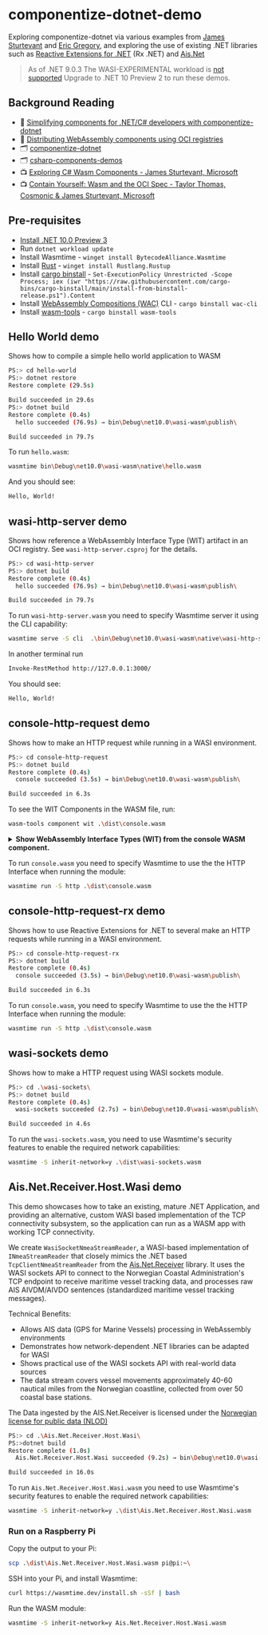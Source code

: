 # componentize-dotnet-demo

Exploring componentize-dotnet via various examples from [James Sturtevant](https://github.com/jsturtevant) and [Eric Gregory](https://github.com/ericgregory), and exploring the use of existing .NET libraries such as [Reactive Extensions for .NET](https://github.com/dotnet/reactive) (Rx .NET) and [Ais.Net](https://github.com/ais-dotnet)

> As of .NET 9.0.3 The WASI-EXPERIMENTAL workload is [not supported](https://github.com/dotnet/runtime/pull/108877)
> Upgrade to .NET 10 Preview 2 to run these demos.

## Background Reading

- 📄 [Simplifying components for .NET/C# developers with componentize-dotnet](https://bytecodealliance.org/articles/simplifying-components-for-dotnet-developers-with-componentize-dotnet)
- 📄 [Distributing WebAssembly components using OCI registries](https://opensource.microsoft.com/blog/2024/09/25/distributing-webassembly-components-using-oci-registries/)
- 🗂️ [componentize-dotnet](https://github.com/bytecodealliance/componentize-dotnet)
- 🗂️ [csharp-components-demos](https://github.com/jsturtevant/csharp-components-demos)
- 📺 [Exploring C# Wasm Components - James Sturtevant, Microsoft](https://www.youtube.com/watch?v=cwWb-bE3c4o)
- 📺 [Contain Yourself: Wasm and the OCI Spec - Taylor Thomas, Cosmonic & James Sturtevant, Microsoft](https://www.youtube.com/watch?v=Y8ZDBOR_2Ms)

## Pre-requisites

- [Install .NET 10.0 Preview 3](https://dotnet.microsoft.com/en-us/download/dotnet/10.0)
- Run `dotnet workload update`
- Install Wasmtime - `winget install BytecodeAlliance.Wasmtime`
- Install [Rust](https://www.rust-lang.org/) - `winget install Rustlang.Rustup `
- Install [cargo binstall](https://github.com/cargo-bins/cargo-binstall) - `Set-ExecutionPolicy Unrestricted -Scope Process; iex (iwr "https://raw.githubusercontent.com/cargo-bins/cargo-binstall/main/install-from-binstall-release.ps1").Content`
- Install [WebAssembly Compositions (WAC)](https://github.com/bytecodealliance/wac) CLI - `cargo binstall wac-cli`
- Install [wasm-tools](https://github.com/bytecodealliance/wasm-tools) - `cargo binstall wasm-tools`

## Hello World demo

Shows how to compile a simple hello world application to WASM

```bash
PS:> cd hello-world
PS:> dotnet restore
Restore complete (29.5s)

Build succeeded in 29.6s
PS:> dotnet build
Restore complete (0.4s)
  hello succeeded (76.9s) → bin\Debug\net10.0\wasi-wasm\publish\

Build succeeded in 79.7s
```

To run `hello.wasm`:

```bash
wasmtime bin\Debug\net10.0\wasi-wasm\native\hello.wasm
```

And you should see:

```bash
Hello, World!
```

## wasi-http-server demo

Shows how reference a WebAssembly Interface Type (WIT) artifact in an OCI registry. See `wasi-http-server.csproj` for the details.

```bash
PS:> cd wasi-http-server
PS:> dotnet build
Restore complete (0.4s)
  hello succeeded (76.9s) → bin\Debug\net10.0\wasi-wasm\publish\

Build succeeded in 79.7s
```

To run `wasi-http-server.wasm` you need to specify Wasmtime server it using the CLI capability:

```bash
wasmtime serve -S cli  .\bin\Debug\net10.0\wasi-wasm\native\wasi-http-server.wasm --addr 127.0.0.1:3000 
```

In another terminal run

```bash
Invoke-RestMethod http://127.0.0.1:3000/   
```

You should see:

```bash
Hello, World!
```

## console-http-request demo

Shows how to make an HTTP request while running in a WASI environment.

```bash
PS:> cd console-http-request
PS:> dotnet build
Restore complete (0.4s)
  console succeeded (3.5s) → bin\Debug\net10.0\wasi-wasm\publish\

Build succeeded in 6.3s
```

To see the WIT Components in the WASM file, run:

```bash
wasm-tools component wit .\dist\console.wasm
```

<details><summary><b>Show WebAssembly Interface Types (WIT) from the console WASM component.</b></summary>

```wit
package root:component;

world root {
  import wasi:cli/environment@0.2.0;
  import wasi:cli/exit@0.2.0;
  import wasi:io/error@0.2.0;
  import wasi:io/poll@0.2.0;
  import wasi:io/streams@0.2.0;
  import wasi:cli/stdin@0.2.0;
  import wasi:cli/stdout@0.2.0;
  import wasi:cli/stderr@0.2.0;
  import wasi:cli/terminal-input@0.2.0;
  import wasi:cli/terminal-output@0.2.0;
  import wasi:cli/terminal-stdin@0.2.0;
  import wasi:cli/terminal-stdout@0.2.0;
  import wasi:cli/terminal-stderr@0.2.0;
  import wasi:clocks/monotonic-clock@0.2.0;
  import wasi:clocks/wall-clock@0.2.0;
  import wasi:filesystem/types@0.2.0;
  import wasi:filesystem/preopens@0.2.0;
  import wasi:sockets/network@0.2.0;
  import wasi:sockets/udp@0.2.0;
  import wasi:sockets/tcp@0.2.0;
  import wasi:random/random@0.2.0;
  import wasi:http/types@0.2.0;
  import wasi:http/outgoing-handler@0.2.0;

  export wasi:cli/run@0.2.0;
}
package wasi:io@0.2.0 {
  interface error {
    resource error;
  }
  interface poll {
    resource pollable;

    poll: func(in: list<borrow<pollable>>) -> list<u32>;
  }
  interface streams {
    use error.{error};
    use poll.{pollable};

    resource input-stream {
      read: func(len: u64) -> result<list<u8>, stream-error>;
      blocking-read: func(len: u64) -> result<list<u8>, stream-error>;
      subscribe: func() -> pollable;
    }

    variant stream-error {
      last-operation-failed(error),
      closed,
    }

    resource output-stream {
      check-write: func() -> result<u64, stream-error>;
      write: func(contents: list<u8>) -> result<_, stream-error>;
      blocking-write-and-flush: func(contents: list<u8>) -> result<_, stream-error>;
      flush: func() -> result<_, stream-error>;
      blocking-flush: func() -> result<_, stream-error>;
      subscribe: func() -> pollable;
    }
  }
}


package wasi:cli@0.2.0 {
  interface environment {
    get-environment: func() -> list<tuple<string, string>>;

    get-arguments: func() -> list<string>;
  }
  interface exit {
    exit: func(status: result);
  }
  interface stdin {
    use wasi:io/streams@0.2.0.{input-stream};

    get-stdin: func() -> input-stream;
  }
  interface stdout {
    use wasi:io/streams@0.2.0.{output-stream};

    get-stdout: func() -> output-stream;
  }
  interface stderr {
    use wasi:io/streams@0.2.0.{output-stream};

    get-stderr: func() -> output-stream;
  }
  interface terminal-input {
    resource terminal-input;
  }
  interface terminal-output {
    resource terminal-output;
  }
  interface terminal-stdin {
    use terminal-input.{terminal-input};

    get-terminal-stdin: func() -> option<terminal-input>;
  }
  interface terminal-stdout {
    use terminal-output.{terminal-output};

    get-terminal-stdout: func() -> option<terminal-output>;
  }
  interface terminal-stderr {
    use terminal-output.{terminal-output};

    get-terminal-stderr: func() -> option<terminal-output>;
  }
  interface run {
    run: func() -> result;
  }
}


package wasi:clocks@0.2.0 {
  interface monotonic-clock {
    use wasi:io/poll@0.2.0.{pollable};

    type duration = u64;

    type instant = u64;

    now: func() -> instant;

    subscribe-instant: func(when: instant) -> pollable;

    subscribe-duration: func(when: duration) -> pollable;
  }
  interface wall-clock {
    record datetime {
      seconds: u64,
      nanoseconds: u32,
    }

    now: func() -> datetime;
  }
}


package wasi:filesystem@0.2.0 {
  interface types {
    use wasi:io/streams@0.2.0.{input-stream, output-stream};
    use wasi:clocks/wall-clock@0.2.0.{datetime};
    use wasi:io/streams@0.2.0.{error};

    resource descriptor {
      read-via-stream: func(offset: filesize) -> result<input-stream, error-code>;
      write-via-stream: func(offset: filesize) -> result<output-stream, error-code>;
      append-via-stream: func() -> result<output-stream, error-code>;
      advise: func(offset: filesize, length: filesize, advice: advice) -> result<_, error-code>;
      get-flags: func() -> result<descriptor-flags, error-code>;
      get-type: func() -> result<descriptor-type, error-code>;
      set-size: func(size: filesize) -> result<_, error-code>;
      read: func(length: filesize, offset: filesize) -> result<tuple<list<u8>, bool>, error-code>;
      read-directory: func() -> result<directory-entry-stream, error-code>;
      stat: func() -> result<descriptor-stat, error-code>;
      stat-at: func(path-flags: path-flags, path: string) -> result<descriptor-stat, error-code>;
      open-at: func(path-flags: path-flags, path: string, open-flags: open-flags, %flags: descriptor-flags) -> result<descriptor, error-code>;
      readlink-at: func(path: string) -> result<string, error-code>;
      unlink-file-at: func(path: string) -> result<_, error-code>;
      metadata-hash: func() -> result<metadata-hash-value, error-code>;
      metadata-hash-at: func(path-flags: path-flags, path: string) -> result<metadata-hash-value, error-code>;
    }

    type filesize = u64;

    enum error-code {
      access,
      would-block,
      already,
      bad-descriptor,
      busy,
      deadlock,
      quota,
      exist,
      file-too-large,
      illegal-byte-sequence,
      in-progress,
      interrupted,
      invalid,
      io,
      is-directory,
      loop,
      too-many-links,
      message-size,
      name-too-long,
      no-device,
      no-entry,
      no-lock,
      insufficient-memory,
      insufficient-space,
      not-directory,
      not-empty,
      not-recoverable,
      unsupported,
      no-tty,
      no-such-device,
      overflow,
      not-permitted,
      pipe,
      read-only,
      invalid-seek,
      text-file-busy,
      cross-device,
    }

    enum advice {
      normal,
      sequential,
      random,
      will-need,
      dont-need,
      no-reuse,
    }

    flags descriptor-flags {
      read,
      write,
      file-integrity-sync,
      data-integrity-sync,
      requested-write-sync,
      mutate-directory,
    }

    enum descriptor-type {
      unknown,
      block-device,
      character-device,
      directory,
      fifo,
      symbolic-link,
      regular-file,
      socket,
    }

    resource directory-entry-stream {
      read-directory-entry: func() -> result<option<directory-entry>, error-code>;
    }

    type link-count = u64;

    record descriptor-stat {
      %type: descriptor-type,
      link-count: link-count,
      size: filesize,
      data-access-timestamp: option<datetime>,
      data-modification-timestamp: option<datetime>,
      status-change-timestamp: option<datetime>,
    }

    flags path-flags {
      symlink-follow,
    }

    flags open-flags {
      create,
      directory,
      exclusive,
      truncate,
    }

    record metadata-hash-value {
      lower: u64,
      upper: u64,
    }

    record directory-entry {
      %type: descriptor-type,
      name: string,
    }

    filesystem-error-code: func(err: borrow<error>) -> option<error-code>;
  }
  interface preopens {
    use types.{descriptor};

    get-directories: func() -> list<tuple<descriptor, string>>;
  }
}


package wasi:sockets@0.2.0 {
  interface network {
    enum error-code {
      unknown,
      access-denied,
      not-supported,
      invalid-argument,
      out-of-memory,
      timeout,
      concurrency-conflict,
      not-in-progress,
      would-block,
      invalid-state,
      new-socket-limit,
      address-not-bindable,
      address-in-use,
      remote-unreachable,
      connection-refused,
      connection-reset,
      connection-aborted,
      datagram-too-large,
      name-unresolvable,
      temporary-resolver-failure,
      permanent-resolver-failure,
    }
  }
  interface udp {
    resource udp-socket;

    resource incoming-datagram-stream;

    resource outgoing-datagram-stream;
  }
  interface tcp {
    use wasi:io/streams@0.2.0.{input-stream, output-stream};
    use network.{error-code};

    resource tcp-socket {
      finish-connect: func() -> result<tuple<input-stream, output-stream>, error-code>;
    }
  }
}


package wasi:random@0.2.0 {
  interface random {
    get-random-bytes: func(len: u64) -> list<u8>;
  }
}


package wasi:http@0.2.0 {
  interface types {
    use wasi:io/streams@0.2.0.{input-stream, output-stream};
    use wasi:io/poll@0.2.0.{pollable};

    resource fields {
      from-list: static func(entries: list<tuple<field-key, field-value>>) -> result<fields, header-error>;
      entries: func() -> list<tuple<field-key, field-value>>;
    }

    type field-key = string;

    type field-value = list<u8>;

    variant header-error {
      invalid-syntax,
      forbidden,
      immutable,
    }

    type headers = fields;

    resource outgoing-request {
      constructor(headers: headers);
      body: func() -> result<outgoing-body>;
      set-method: func(method: method) -> result;
      set-path-with-query: func(path-with-query: option<string>) -> result;
      set-scheme: func(scheme: option<scheme>) -> result;
      set-authority: func(authority: option<string>) -> result;
    }

    resource outgoing-body {
      write: func() -> result<output-stream>;
      finish: static func(this: outgoing-body, trailers: option<trailers>) -> result<_, error-code>;
    }

    variant method {
      get,
      head,
      post,
      put,
      delete,
      connect,
      options,
      trace,
      patch,
      other(string),
    }

    variant scheme {
      HTTP,
      HTTPS,
      other(string),
    }

    resource incoming-response {
      status: func() -> status-code;
      headers: func() -> headers;
      consume: func() -> result<incoming-body>;
    }

    type status-code = u16;

    resource incoming-body {
      %stream: func() -> result<input-stream>;
      finish: static func(this: incoming-body) -> future-trailers;
    }

    resource future-trailers;

    type trailers = fields;

    record DNS-error-payload {
      rcode: option<string>,
      info-code: option<u16>,
    }

    record TLS-alert-received-payload {
      alert-id: option<u8>,
      alert-message: option<string>,
    }

    record field-size-payload {
      field-name: option<string>,
      field-size: option<u32>,
    }

    variant error-code {
      DNS-timeout,
      DNS-error(DNS-error-payload),
      destination-not-found,
      destination-unavailable,
      destination-IP-prohibited,
      destination-IP-unroutable,
      connection-refused,
      connection-terminated,
      connection-timeout,
      connection-read-timeout,
      connection-write-timeout,
      connection-limit-reached,
      TLS-protocol-error,
      TLS-certificate-error,
      TLS-alert-received(TLS-alert-received-payload),
      HTTP-request-denied,
      HTTP-request-length-required,
      HTTP-request-body-size(option<u64>),
      HTTP-request-method-invalid,
      HTTP-request-URI-invalid,
      HTTP-request-URI-too-long,
      HTTP-request-header-section-size(option<u32>),
      HTTP-request-header-size(option<field-size-payload>),
      HTTP-request-trailer-section-size(option<u32>),
      HTTP-request-trailer-size(field-size-payload),
      HTTP-response-incomplete,
      HTTP-response-header-size(field-size-payload),
      HTTP-response-body-size(option<u64>),
      HTTP-response-trailer-section-size(option<u32>),
      HTTP-response-trailer-size(field-size-payload),
      HTTP-response-transfer-coding(option<string>),
      HTTP-response-content-coding(option<string>),
      HTTP-response-timeout,
      HTTP-upgrade-failed,
      HTTP-protocol-error,
      loop-detected,
      configuration-error,
      internal-error(option<string>),
    }

    resource future-incoming-response {
      subscribe: func() -> pollable;
      get: func() -> option<result<result<incoming-response, error-code>>>;
    }

    resource request-options;
  }
  interface outgoing-handler {
    use types.{outgoing-request, request-options, future-incoming-response, error-code};

    handle: func(request: outgoing-request, options: option<request-options>) -> result<future-incoming-response, error-code>;
  }
}
```
</details>

To run `console.wasm` you need to specify Wasmtime to use the the HTTP Interface when running the module:

```bash
wasmtime run -S http .\dist\console.wasm
```

## console-http-request-rx demo

Shows how to use Reactive Extensions for .NET to several make an HTTP requests while running in a WASI environment.

```bash
PS:> cd console-http-request-rx
PS:> dotnet build
Restore complete (0.4s)
  console succeeded (3.5s) → bin\Debug\net10.0\wasi-wasm\publish\

Build succeeded in 6.3s
```

To run `console.wasm`, you need to specify Wasmtime to use the the HTTP Interface when running the module:

```bash
wasmtime run -S http .\dist\console.wasm
```

## wasi-sockets demo

Shows how to make a HTTP request using WASI sockets module.

```bash
PS:> cd .\wasi-sockets\
PS:> dotnet build
Restore complete (0.4s)
  wasi-sockets succeeded (2.7s) → bin\Debug\net10.0\wasi-wasm\publish\

Build succeeded in 4.6s
```

To run the `wasi-sockets.wasm`, you need to use Wasmtime's security features to enable the required network capabilities:

```bash
wasmtime -S inherit-network=y .\dist\wasi-sockets.wasm
```

## Ais.Net.Receiver.Host.Wasi demo

This demo showcases how to take an existing, mature .NET Application, and providing an alternative, custom WASI based implementation of the TCP connectivity subsystem, so the application can run as a WASM app with working TCP connectivity. 

We create `WasiSocketNmeaStreamReader`, a WASI-based implementation of `INmeaStreamReader` that closely mimics the .NET based `TcpClientNmeaStreamReader` from the [Ais.Net.Receiver](https://github.com/ais-dotnet/Ais.Net.Receiver) library. It uses the WASI sockets API to connect to the Norwegian Coastal Administration's TCP endpoint to receive maritime vessel tracking data, and processes raw AIS AIVDM/AIVDO sentences (standardized maritime vessel tracking messages).

Technical Benefits:

- Allows AIS data (GPS for Marine Vessels) processing in WebAssembly environments
- Demonstrates how network-dependent .NET libraries can be adapted for WASI
- Shows practical use of the WASI sockets API with real-world data sources
- The data stream covers vessel movements approximately 40-60 nautical miles from the Norwegian coastline, collected from over 50 coastal base stations.

The Data ingested by the AIS.Net.Receiver is licensed under the [Norwegian license for public data (NLOD)](https://data.norge.no/nlod/en/2.0)

```bash
PS:> cd .\Ais.Net.Receiver.Host.Wasi\
PS:>dotnet build
Restore complete (1.0s)
  Ais.Net.Receiver.Host.Wasi succeeded (9.2s) → bin\Debug\net10.0\wasi-wasm\publish\

Build succeeded in 16.0s
```

To run `Ais.Net.Receiver.Host.Wasi.wasm` you need to use Wasmtime's security features to enable the required network capabilities:

```bash
wasmtime -S inherit-network=y .\dist\Ais.Net.Receiver.Host.Wasi.wasm
```

### Run on a Raspberry Pi

Copy the output to your Pi:

```bash
scp .\dist\Ais.Net.Receiver.Host.Wasi.wasm pi@pi:~\   
```

SSH into your Pi, and install Wasmtime:

```bash
curl https://wasmtime.dev/install.sh -sSf | bash
```

Run the WASM module:

```bash
wasmtime -S inherit-network=y Ais.Net.Receiver.Host.Wasi.wasm
```
